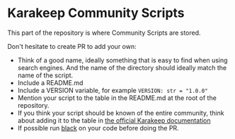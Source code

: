 # Karakeep Community Scripts

This part of the repository is where Community Scripts are stored.

Don't hesitate to create PR to add your own:
- Think of a good name, ideally something that is easy to find when using search engines. And the name of the directory should ideally match the name of the script.
- Include a README.md
- Include a VERSION variable, for example `VERSION: str = "1.0.0"`
- Mention your script to the table in the README.md at the root of the repository.
- If you think your script should be known of the entire community, think about adding it to the table in [the official Karakeep documentation](https://docs.karakeep.app/community-projects)
- If possible run [black](https://pypi.org/project/black/) on your code before doing the PR.

